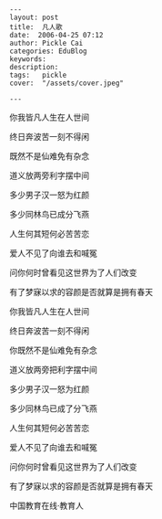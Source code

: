 
    ---
    layout: post  
    title:  凡人歌  
    date:  2006-04-25 07:12  
    author: Pickle Cai  
    categories: EduBlog  
    keywords: 
    description:   
    tags:	pickle   
    cover:  "/assets/cover.jpeg"  

    ---  
    
你我皆凡人生在人世间

终日奔波苦一刻不得闲

既然不是仙难免有杂念

道义放两旁利字摆中间

多少男子汉一怒为红颜

多少同林鸟已成分飞燕

人生何其短何必苦苦恋

爱人不见了向谁去和喊冤

问你何时曾看见这世界为了人们改变

有了梦寐以求的容颜是否就算是拥有春天



你我皆凡人生在人世间

终日奔波苦一刻不得闲

你既然不是仙难免有杂念

道义放两旁把利字摆中间

多少男子汉一怒为红颜

多少同林鸟已成了分飞燕

人生何其短何必苦苦恋

爱人不见了向谁去和喊冤

问你何时曾看见这世界为了人们改变

有了梦寐以求的容颜是否就算是拥有春天



		    
 中国教育在线·教育人

